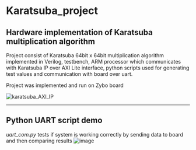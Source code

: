 # Karatsuba_project
Hardware implementation of Karatsuba multiplication algorithm
---
Project consist of Karatsuba 64bit x 64bit multiplication algorithm implemented in Verilog, testbench, ARM processor which communicates with Karatsuba IP over AXI Lite interface, python scripts used for generating test values and communication with board over uart.

Project was implemented and run on Zybo board

![karatsuba_AXI_IP](https://github.com/maj77/Karatsuba_project/assets/38226349/95ddec96-8038-459c-a628-68c46d87cf79)

---
## Python UART script demo

_uart_com.py_ tests if system is working correctly by sending data to board and then comparing results
 ![image](https://github.com/maj77/Karatsuba_project/assets/38226349/9299ee81-8d94-4a7e-aa3a-115e4b4e4c85)
